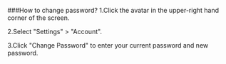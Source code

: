 ###How to change password?
1.Click the avatar in the upper-right hand corner of the screen.

2.Select "Settings" > "Account".

3.Click "Change Password" to enter your current password and new password.

